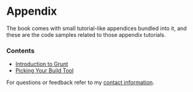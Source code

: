 # Appendix

The book comes with small tutorial-like appendices bundled into it, and these are the code samples related to those appendix tutorials.

### Contents

- [Introduction to Grunt](https://github.com/buildfirst/buildfirst/tree/master/appendix/introduction-to-grunt)
- [Picking Your Build Tool](https://github.com/buildfirst/buildfirst/tree/master/appendix/picking-your-build-tool)

For questions or feedback refer to my [contact information](https://github.com/buildfirst/buildfirst#feedback).
